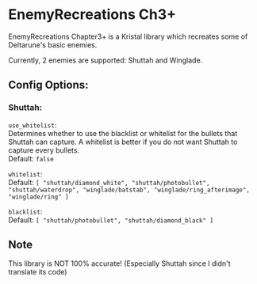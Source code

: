 # EnemyRecreations Ch3+
EnemyRecreations Chapter3+ is a Kristal library which recreates some of Deltarune's basic enemies.

Currently, 2 enemies are supported: Shuttah and Winglade.
## Config Options:
### Shuttah:
`use_whitelist`:  
Determines whether to use the blacklist or whitelist for the bullets that Shuttah can capture. A whitelist is better if you do not want Shuttah to capture every bullets.  
Default: `false`

`whitelist`:  
Default: `[ "shuttah/diamond_white", "shuttah/photobullet", "shuttah/waterdrop",
"winglade/batstab", "winglade/ring_afterimage", "winglade/ring" ]`

`blacklist`:  
Default: `[ "shuttah/photobullet", "shuttah/diamond_black" ]`

## Note
This library is NOT 100% accurate! (Especially Shuttah since I didn't translate its code)
